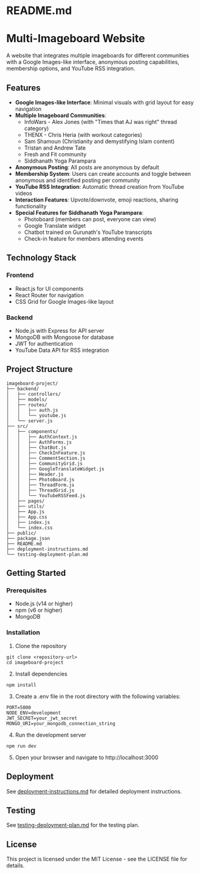# README.md

# Multi-Imageboard Website

A website that integrates multiple imageboards for different communities with a Google Images-like interface, anonymous posting capabilities, membership options, and YouTube RSS integration.

## Features

- **Google Images-like Interface**: Minimal visuals with grid layout for easy navigation
- **Multiple Imageboard Communities**:
  - InfoWars - Alex Jones (with "Times that AJ was right" thread category)
  - THENX - Chris Heria (with workout categories)
  - Sam Shamoun (Christianity and demystifying Islam content)
  - Tristan and Andrew Tate
  - Fresh and Fit community
  - Siddhanath Yoga Parampara
- **Anonymous Posting**: All posts are anonymous by default
- **Membership System**: Users can create accounts and toggle between anonymous and identified posting per community
- **YouTube RSS Integration**: Automatic thread creation from YouTube videos
- **Interaction Features**: Upvote/downvote, emoji reactions, sharing functionality
- **Special Features for Siddhanath Yoga Parampara**:
  - Photoboard (members can post, everyone can view)
  - Google Translate widget
  - Chatbot trained on Gurunath's YouTube transcripts
  - Check-in feature for members attending events

## Technology Stack

### Frontend
- React.js for UI components
- React Router for navigation
- CSS Grid for Google Images-like layout

### Backend
- Node.js with Express for API server
- MongoDB with Mongoose for database
- JWT for authentication
- YouTube Data API for RSS integration

## Project Structure

```
imageboard-project/
├── backend/
│   ├── controllers/
│   ├── models/
│   ├── routes/
│   │   ├── auth.js
│   │   └── youtube.js
│   └── server.js
├── src/
│   ├── components/
│   │   ├── AuthContext.js
│   │   ├── AuthForms.js
│   │   ├── ChatBot.js
│   │   ├── CheckInFeature.js
│   │   ├── CommentSection.js
│   │   ├── CommunityGrid.js
│   │   ├── GoogleTranslateWidget.js
│   │   ├── Header.js
│   │   ├── PhotoBoard.js
│   │   ├── ThreadForm.js
│   │   ├── ThreadGrid.js
│   │   └── YouTubeRSSFeed.js
│   ├── pages/
│   ├── utils/
│   ├── App.js
│   ├── App.css
│   ├── index.js
│   └── index.css
├── public/
├── package.json
├── README.md
├── deployment-instructions.md
└── testing-deployment-plan.md
```

## Getting Started

### Prerequisites
- Node.js (v14 or higher)
- npm (v6 or higher)
- MongoDB

### Installation

1. Clone the repository
```
git clone <repository-url>
cd imageboard-project
```

2. Install dependencies
```
npm install
```

3. Create a .env file in the root directory with the following variables:
```
PORT=5000
NODE_ENV=development
JWT_SECRET=your_jwt_secret
MONGO_URI=your_mongodb_connection_string
```

4. Run the development server
```
npm run dev
```

5. Open your browser and navigate to http://localhost:3000

## Deployment

See [deployment-instructions.md](deployment-instructions.md) for detailed deployment instructions.

## Testing

See [testing-deployment-plan.md](testing-deployment-plan.md) for the testing plan.

## License

This project is licensed under the MIT License - see the LICENSE file for details.
